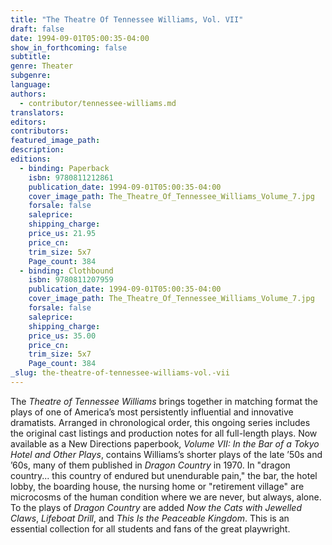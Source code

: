 ```yaml
---
title: "The Theatre Of Tennessee Williams, Vol. VII"
draft: false
date: 1994-09-01T05:00:35-04:00
show_in_forthcoming: false
subtitle:
genre: Theater
subgenre:
language:
authors:
  - contributor/tennessee-williams.md
translators:
editors:
contributors:
featured_image_path:
description:
editions:
  - binding: Paperback
    isbn: 9780811212861
    publication_date: 1994-09-01T05:00:35-04:00
    cover_image_path: The_Theatre_Of_Tennessee_Williams_Volume_7.jpg
    forsale: false
    saleprice:
    shipping_charge:
    price_us: 21.95
    price_cn:
    trim_size: 5x7
    Page_count: 384
  - binding: Clothbound
    isbn: 9780811207959
    publication_date: 1994-09-01T05:00:35-04:00
    cover_image_path: The_Theatre_Of_Tennessee_Williams_Volume_7.jpg
    forsale: false
    saleprice:
    shipping_charge:
    price_us: 35.00
    price_cn:
    trim_size: 5x7
    Page_count: 384
_slug: the-theatre-of-tennessee-williams-vol.-vii
---
```


The _Theatre of Tennessee Williams_ brings together in matching format the plays of one of America’s most persistently influential and innovative dramatists. Arranged in chronological order, this ongoing series includes the original cast listings and production notes for all full-length plays. Now available as a New Directions paperbook, _Volume VII: In the Bar of a Tokyo Hotel and Other Plays_, contains Williams’s shorter plays of the late ’50s and ’60s, many of them published in _Dragon Country_ in 1970. In "dragon country... this country of endured but unendurable pain," the bar, the hotel lobby, the boarding house, the nursing home or "retirement village" are microcosms of the human condition where we are never, but always, alone. To the plays of _Dragon Country_ are added _Now the Cats with Jewelled Claws_, _Lifeboat Drill_, and _This Is the Peaceable Kingdom_. This is an essential collection for all students and fans of the great playwright.

